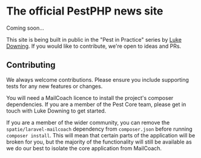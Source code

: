 # The official PestPHP news site

Coming soon...

This site is being built in public in the "Pest in Practice" series by [Luke Downing](https://github.com/lukeraymonddowning).
If you would like to contribute, we're open to ideas and PRs.

## Contributing

We always welcome contributions. Please ensure you include supporting tests for any new features or changes.

You will need a MailCoach licence to install the project's composer dependencies. If you are a member of the Pest Core team, please get in touch
with Luke Downing to get started.

If you are a member of the wider community, you can remove the `spatie/laravel-mailcoach` dependency from 
`composer.json` before running `composer install`. This will mean that certain parts of the application
will be broken for you, but the majority of the functionality will still be available as we do our 
best to isolate the core application from MailCoach.
